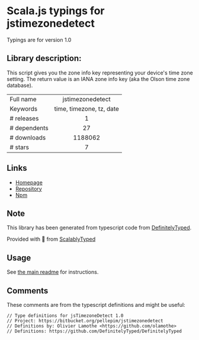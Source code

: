 
# Scala.js typings for jstimezonedetect

Typings are for version 1.0

## Library description:
This script gives you the zone info key representing your device's time zone setting. The return value is an IANA zone info key (aka the Olson time zone database).

|                    |                 |
| ------------------ | :-------------: |
| Full name          | jstimezonedetect |
| Keywords           | time, timezone, tz, date |
| # releases         | 1 |
| # dependents       | 27 |
| # downloads        | 1188062 |
| # stars            | 7 |

## Links
- [Homepage](http://pellepim.bitbucket.org/jstz/)
- [Repository](https://bitbucket.org/pellepim/jstimezonedetect)
- [Npm](https://www.npmjs.com/package/jstimezonedetect)
    


## Note
This library has been generated from typescript code from [DefinitelyTyped](https://definitelytyped.org).

Provided with :purple_heart: from [ScalablyTyped](https://github.com/oyvindberg/ScalablyTyped)

## Usage
See [the main readme](../../readme.md) for instructions.

## Comments

These comments are from the typescript definitions and might be useful:
```
// Type definitions for jsTimezoneDetect 1.0
// Project: https://bitbucket.org/pellepim/jstimezonedetect
// Definitions by: Olivier Lamothe <https://github.com/olamothe>
// Definitions: https://github.com/DefinitelyTyped/DefinitelyTyped

```

